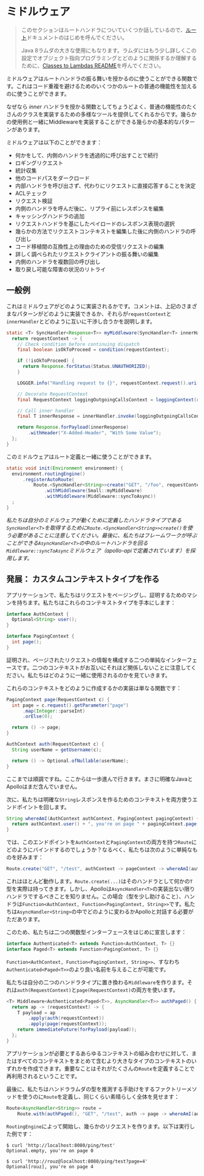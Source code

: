 # ミドルウェア

> このセクションはルートハンドラについていくつか話しているので、[ルート](/apollo-api/docs/routes.md)ドキュメントのはじめを呼んでください。
>
> Java 8ラムダの大きな使用にもなります。ラムダにはもう少し詳しくこの設定でオブジェクト指向プログラミングとどのように関係するか理解するために、[Classes to Lambdas README](/apollo-api/docs/class-to-lambda.md)を呼んでください。

ミドルウェアはルートハンドラの振る舞いを授かるのに使うことができる関数です。これはコード重複を避けるためのいくつかのルートの普通の機能性を加えるのに使うことができます。

なぜなら _inner_ ハンドラを授かる関数としてちょうどよく、普通の機能性のたくさんのクラスを実装するための多様なツールを提供してくれるからです。幾らかの使用例と一緒にMiddlewareを実装することができる幾らかの基本的なパターンがあります。

ミドルウェアは以下のことができます：

* 何かをして、内側のハンドラを透過的に呼び出すことで続行
 * ロギングリクエスト
 * 統計収集
 * 他のコードパスをダークロード
* 内部ハンドラを呼び出さず、代わりにリクエストに直接応答することを決定
 * ACLテェック
 * リクエスト検証
* 内側のハンドラを呼んだ後に、リプライ前にレスポンスを編集
 * キャッシングハンドラの追加
 * リクエストハンドラを基にしたペイロードのレスポンス表現の選択
* 幾らかの方法でリクエストコンテキストを編集した後に内側のハンドラの呼び出し
 * コード移植間の互換性上の理由のための受信リクエストの編集
 * 詳しく調べられたリクエストクライアントの振る舞いの編集
* 内側のハンドラを複数回の呼び出し
 * 取り戻し可能な障害の状況のリトライ

## 一般例

これはミドルウェアがどのように実装されるかです。コメントは、上記のさまざまなパターンがどのように実装できるか、それらが`requestContext`と` innerHandler`とどのように互いに干渉し合うかを説明します。

```java
static <T> SyncHandler<Response<T>> myMiddleware(SyncHandler<T> innerHandler) {
  return requestContext -> {
    // Check condition before continuing dispatch
    final boolean isOkToProceed = condition(requestContext);

    if (!isOkToProceed) {
      return Response.forStatus(Status.UNAUTHORIZED);
    }

    LOGGER.info("Handling request to {}", requestContext.request().uri());

    // Decorate RequestContext
    final RequestContext loggingOutgoingCallsContext = loggingContext(requestContext);

    // Call inner handler
    final T innerResponse = innerHandler.invoke(loggingOutgoingCallsContext);

    return Response.forPayload(innerResponse)
        .withHeader("X-Added-Header", "With Some Value");
  };
}
```

このミドルウェアはルート定義と一緒に使うことができます。

```java
static void init(Environment environment) {
  environment.routingEngine()
      .registerAutoRoute(
          Route.<SyncHandler<String>>create("GET", "/foo", requestContext -> "hello world")
              .withMiddleware(Small::myMiddleware)
              .withMiddleware(Middleware::syncToAsync))
  ;
}
```

_私たちは自分のミドルウェアが動くために定義したハンドラタイプである`SyncHandler<T>`を取得するために`Route.<SyncHandler<String>>create()`を使う必要があることに注意してください。最後に、私たちはフレームワークが呼ぶことができる`AsyncHandler<T>`の中のルートハンドラを回る`Middleware::syncToAsync`ミドルウェア（apollo-apiで定義されています）を採用します。_

## 発展： カスタムコンテキストタイプを作る

アプリケーションで、私たちはリクエストをページングし、証明するためのマシンを持ちます。私たちはこれらのコンテキストタイプを手本にします：

```java
interface AuthContext {
  Optional<String> user();
}

interface PagingContext {
  int page();
}
```

証明され、ページされたリクエストの情報を構成する二つの単純なインターフェースです。二つのコンテキストがお互いにそれほど関係しないことに注意してください。私たちはどのように一緒に使用されるのかを見ていきます。

これらのコンテキストをどのように作成するかの実装は単なる関数です：

```java
PagingContext page(RequestContext c) {
  int page = c.request().getParameter("page")
      .map(Integer::parseInt)
      .orElse(0);

  return () -> page;
}

AuthContext auth(RequestContext c) {
  String userName = getUsername(c);

  return () -> Optional.ofNullable(userName);
}
```

ここまでは順調ですね。ここからは一歩進んで行きます。まさに明確なJavaとApolloはまだ含んでいません。

次に、私たちは明確な`String`レスポンスを作るためのコンテキストを両方使うエンドポイントを回します。

```java
String whereAmI(AuthContext authContext, PagingContext pagingContext) {
  return authContext.user() + ", you're on page " + pagingContext.page();
}
```

では、このエンドポイントを`AuthContext`と`PagingContext`の両方を持つ`Route`にどのようにバインドするのでしょうか？なるべく、私たちは次のように単純なものを好みます：

```java
Route.create("GET", "/test", authContext -> pageContext -> whereAmI(authContext, pageContext));
```

これはほとんど動作します。`Route.create(...)`はそのハンドラとして何かの`T`型を実際は持ってきます。しかし、Apolloは`AsyncHandler<T>`の実装出ない限りハンドラでするべきことを知りません。この場合（型を少し助けること）、ハンドラは`Function<AuthContext, Function<PagingContext, String>>`です。私たちは`AsyncHandler<String>`の中でどのように変わるかApolloと対話する必要がただあります。

このため、私たちは二つの関数型インターフェースをはじめに宣言します：

```java
interface Authenticated<T> extends Function<AuthContext, T> {}
interface Paged<T> extends Function<PagingContext, T> {}
```

`Function<AuthContext, Function<PagingContext, String>>`、すなわち`Authenticated<Paged<T>>`のより良い名前を与えることが可能です。

私たちは自分の二つのハンドラタイプに置き換わる`Middleware`を作ります。それは`auth(RequestContext)`と`page(RequestContext)`の両方を使います。

```java
<T> Middleware<Authenticated<Paged<T>>, AsyncHandler<T>> authPaged() {
  return ap -> (requestContext) -> {
    T payload = ap
        .apply(auth(requestContext))
        .apply(page(requestContext));
    return immediateFuture(forPayload(payload));
  };
}
```

アプリケーションが必要とするあらゆるコンテキストの組み合わせに対して、またはすべてのコンテキストをまとめて含むより大きなタイプのコンテキストのいずれかを作成できます。重要なことはそれがたくさんの`Route`を定義することで再利用されるということです。

最後に、私たちはハンドララムダの型を推測する手助けをするファクトリーメソッドを使うのに`Route`を定義し、同じくらい素晴らしく全体を見せます：

```java
Route<AsyncHandler<String>> route =
    Route.with(authPaged(), "GET", "/test", auth -> page -> whereAmI(auth, page));
```

`RoutingEngine`によって開始し、幾らかのリクエストを作ります。以下は実行した例です：

```
$ curl 'http://localhost:8080/ping/test'
Optional.empty, you're on page 0

$ curl 'http://rouz@localhost:8080/ping/test?page=4'
Optional[rouz], you're on page 4
```
